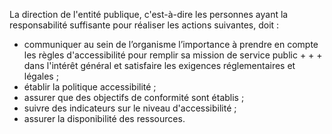 La direction de l'entité publique, c'est-à-dire les personnes ayant la responsabilité suffisante pour réaliser les actions suivantes, doit :
+ communiquer au sein de l’organisme l’importance à prendre en compte les règles d'accessibilité pour remplir sa mission de service public + + + dans l'intérêt général et satisfaire les exigences réglementaires et légales ;
+ établir la politique accessibilité ;
+ assurer que des objectifs de conformité sont établis ;
+ suivre des indicateurs sur le niveau d'accessibilité ;
+ assurer la disponibilité des ressources.
